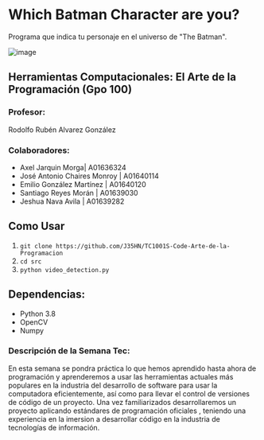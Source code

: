 # Which Batman Character are you?
Programa que indica tu personaje en el universo de "The Batman".

![image](https://user-images.githubusercontent.com/73572809/160054612-0510a737-69df-45de-b31b-e966051d4f94.png)

## Herramientas Computacionales: El Arte de la Programación (Gpo 100)

### Profesor:
Rodolfo Rubén Alvarez González

### Colaboradores:
- Axel Jarquin Morga| A01636324
- José Antonio Chaires Monroy | A01640114
- Emilio González Martínez | A01640120
- Santiago Reyes Morán | A01639030
- Jeshua Nava Avila | A01639282

## Como Usar

1. ```git clone https://github.com/J35HN/TC1001S-Code-Arte-de-la-Programacion ```
2. ```cd src```
3. ```python video_detection.py```

## Dependencias:
- Python 3.8
- OpenCV
- Numpy

### Descripción de la Semana Tec:
En esta semana se pondra práctica lo que hemos aprendido hasta ahora de programación y aprenderemos a usar las herramientas actuales más populares en la industria del desarrollo de software para usar la computadora eficientemente, así como para llevar el control de versiones de código de un proyecto.
Una vez familiarizados desarrollaremos un proyecto aplicando estándares de programación oficiales , teniendo una experiencia en la imersion a desarrollar código en la industria de tecnologías de información.
